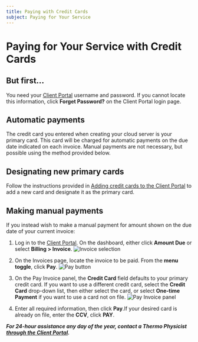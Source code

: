```yaml
---
title: Paying with Credit Cards
subject: Paying for Your Service
---
```


# Paying for Your Service with Credit Cards

## But first...
You need your [Client Portal](https://core.thermo.io/login/) username and password. If you cannot locate this information, click **Forget Password?** on the Client Portal login page.

## Automatic payments
The credit card you entered when creating your cloud server is your primary card. This card will be charged for automatic payments on the due date indicated on each invoice. Manual payments are not necessary, but possible using the method provided below.

## Designating new primary cards
Follow the instructions provided in [Adding credit cards to the Client Portal](https://www.thermo.io/how-to/client-portal/adding-credit-cards) to add a new card and designate it as the primary card.

## Making manual payments
If you instead wish to make a manual payment for amount shown on the due date of your current invoice: 

1. Log in to the [Client Portal](https://core.thermo.io/login/). On the dashboard, either click **Amount Due** or select **Billing > Invoice**.
   ![Invoice selection](https://raw.githubusercontent.com/thermoio/docs/master/images/paying-with-account-credit/2017-11-14_19-14-12.png)

2. On the Invoices page, locate the invoice to be paid. From the **menu toggle**, click **Pay**. 
   ![Pay button](https://raw.githubusercontent.com/thermoio/docs/master/images/paying-with-account-credit/2017-11-14_19-18-31.png)
   
3. On the Pay Invoice panel, the **Credit Card** field defaults to your primary credit card. If you want to use a different credit card, select the **Credit Card** drop-down list, then either select the card, or select **One-time Payment** if you want to use a card not on file.
   ![Pay Invoice panel](https://raw.githubusercontent.com/thermoio/docs/master/images/paying-with-credit-cards/2017-11-15_14-38-37.png)

4. Enter all required information, then click **Pay**.If your desired card is already on file, enter the **CCV**, click **PAY**. 
  
**_For 24-hour assistance any day of the year, contact a Thermo Physicist [through the Client Portal](https://core.thermo.io/login/)._**
